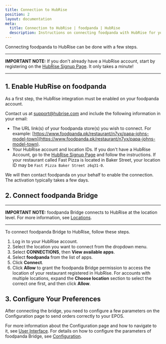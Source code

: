 ```yaml
---
title: Connection to HubRise
position: 2
layout: documentation
meta:
  title: Connection to HubRise | foodpanda | HubRise
  description: Instructions on connecting foodpanda with HubRise for your EPOS to work with other apps as a cohesive whole. Connect apps and synchronise your data.
---
```


Connecting foodpanda to HubRise can be done with a few steps.

---

**IMPORTANT NOTE:** If you don't already have a HubRise account, start by registering on the [HubRise Signup Page](https://manager.hubrise.com/signup). It only takes a minute!

---

## 1. Enable HubRise on foodpanda

As a first step, the HubRise integration must be enabled on your foodpanda account.

Contact us at [support@hubrise.com](mailto:support@hubrise.com) and include the following information in your email:

- The URL link(s) of your foodpanda store(s) you wish to connect. For example: [https://www.foodpanda.pk/restaurant/n7yx/papa-johns-model-town](https://www.foodpanda.pk/restaurant/n7yx/papa-johns-model-town).
- Your HubRise account and location IDs. If you don't have a HubRise Account, go to the [HubRise Signup Page](https://manager.hubrise.com/signup) and follow the instructions. If your restaurant called Fast Pizza is located in Baker Street, your location ID may be `Fast Pizza Baker Street z6q31-0`.

We will then contact foodpanda on your behalf to enable the connection.
The activation typically takes a few days.

## 2. Connect foodpanda Bridge

---

**IMPORTANT NOTE:** foodpanda Bridge connects to HubRise at the location level. For more information, see [Locations](/docs/locations/).

---

To connect foodpanda Bridge to HubRise, follow these steps.

1. Log in to your HubRise account.
1. Select the location you want to connect from the dropdown menu.
1. Select **CONNECTIONS**, then **View available apps**.
1. Select **foodpanda** from the list of apps.
1. Click **Connect**.
1. Click **Allow** to grant the foodpanda Bridge permission to access the location of your restaurant registered in HubRise. For accounts with multiple locations, expand the **Choose location** section to select the correct one first, and then click **Allow**.

## 3. Configure Your Preferences

After connecting the bridge, you need to configure a few parameters on the Configuration page to send orders correctly to your EPOS.

For more information about the Configuration page and how to navigate to it, see [User Interface](/apps/foodpanda/user-interface/#configuration-page). For details on how to configure the parameters of foodpanda Bridge, see [Configuration](/apps/foodpanda/configuration).
